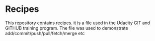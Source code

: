 # Recipes

This repository contains recipes. it is a file used in the Udacity GIT and GITHUB training program. The file was used to demonstrate add/commit/push/pull/fetch/merge etc 
